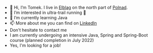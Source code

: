 - 👋 Hi, I’m Tomek. I live in [Elbląg](http://https://en.wikipedia.org/wiki/Elbl%c4%85g) on the north part of [Polnad](https://en.wikipedia.org/wiki/Poland). 
- 👀 I’m interested in ultra-trail running 🏃
- 🌱 I’m currently learning Java
- 📫 More about me you can find on [LinkedIn](https://www.linkedin.com/in/tomek-jaworski-158494226/) 
- Don't hesitate to contact me 
- I am currently undergoing an intensive Java, Spring and Spring-Boot course (planned completion in July 2022)
- Yes, I'm looking for a job! 

<!---
tomek-jaworski-elb/tomek-jaworski-elb is a ✨ special ✨ repository because its `README.md` (this file) appears on your GitHub profile.
You can click the Preview link to take a look at your changes.
--->
